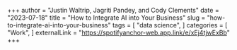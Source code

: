 +++
author = "Justin Waltrip, Jagriti Pandey, and Cody Clements"
date = "2023-07-18"
title = "How to Integrate AI into Your Business"
slug = "how-to-integrate-ai-into-your-business"
tags = [
    "data science",
]
categories = [
    "Work",
]
externalLink = "https://spotifyanchor-web.app.link/e/xEj4tjwExBb"
+++
